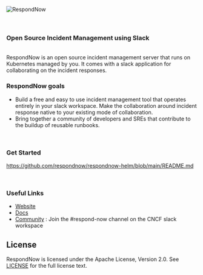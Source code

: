 [<img alt="RespondNow" src="https://github.com/user-attachments/assets/4792d8ba-0ab9-4126-a360-ef6b5bab4889" align="left"> ](https://respondnow.io/)

<br><br><br>

### Open Source Incident Management using Slack
<br>
RespondNow is an open source incident management server that runs on Kubernetes managed by you. It comes with a slack application for collaborating on the incident responses. 


### RespondNow goals
- Build a free and easy to use incident management tool that operates entirely in your slack workspace. Make the collaboration around incident response native to your existing mode of collaboration.
- Bring together a community of developers and SREs that contribute to the buildup of reusable runbooks.

<br>

### Get Started
https://github.com/respondnow/respondnow-helm/blob/main/README.md

<br>

### Useful Links
- [Website](https://respondnow.io/)
- [Docs](https://respondnow.github.io) 
- [Community](https://slack.cncf.io) : Join the #respond-now channel on the CNCF slack workspace

## License 

RespondNow is licensed under the Apache License, Version 2.0. See [LICENSE](./LICENSE) for the full license text. 
